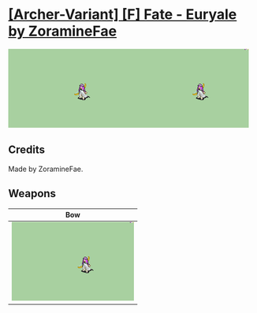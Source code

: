 # [\[Archer-Variant\] \[F\] Fate - Euryale by ZoramineFae](./)
 

<img src="./5.%20Bow/Bow_000.png" alt="[Archer-Variant] [F] Fate - Euryale by ZoramineFae standing" />

## Credits

Made by ZoramineFae.

## Weapons
 

|Bow |
|  :---: |
| <img alt="Bow animation" src="./5.%20Bow/Bow.gif" /> |

